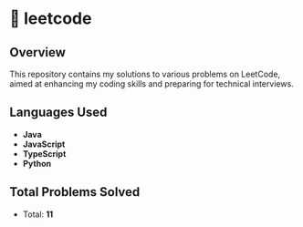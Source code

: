 # 📁 leetcode

## Overview
This repository contains my solutions to various problems on LeetCode, aimed at enhancing my coding skills and preparing for technical interviews.

## Languages Used
- **Java**
- **JavaScript**
- **TypeScript**
- **Python**

## Total Problems Solved
- Total: **11**